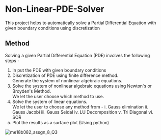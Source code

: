 # Non-Linear-PDE-Solver
This project helps to automatically solve a Partial Differential Equation with given boundary conditions using discretization


## Method
Solving a given Partial Differential Equation (PDE) involves the following steps -
  1. In put the PDE with given boundary conditions
  2. Discretization of PDE using finite difference method.<br>
     Generate the system of nonlinear algebraic equations.
  3. Solve the system of nonlinear algebraic equations using Newton's or Broyden's Method. <br>
     We let the user choose which method to use.
  4. Solve the system of linear equations.<br>
     We let the user to choose any method from -
        i. Gauss elimination
        ii. Gauss Jacobi
        iii. Gauss Seidal
        iv. LU Decomposition
        v. Tri Diagonal
        vi. SOR
  5. Plot the results as a surface plot (Using python)
        
     

![me18b082_assgn_8_Q3](https://user-images.githubusercontent.com/108379478/185564264-a50d2d90-6625-41d5-8fd9-5d5c9ec16ed8.png)

